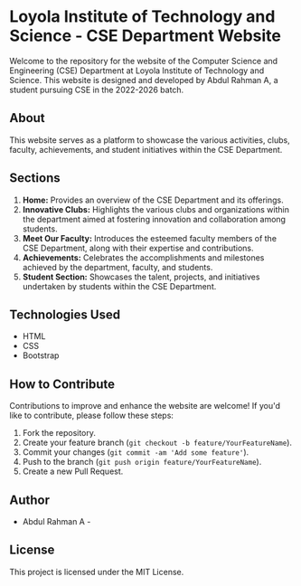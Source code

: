 # Loyola Institute of Technology and Science - CSE Department Website

Welcome to the repository for the website of the Computer Science and Engineering (CSE) Department at Loyola Institute of Technology and Science. This website is designed and developed by Abdul Rahman A, a student pursuing CSE in the 2022-2026 batch.

## About

This website serves as a platform to showcase the various activities, clubs, faculty, achievements, and student initiatives within the CSE Department.

## Sections

1. **Home:** Provides an overview of the CSE Department and its offerings.
2. **Innovative Clubs:** Highlights the various clubs and organizations within the department aimed at fostering innovation and collaboration among students.
3. **Meet Our Faculty:** Introduces the esteemed faculty members of the CSE Department, along with their expertise and contributions.
4. **Achievements:** Celebrates the accomplishments and milestones achieved by the department, faculty, and students.
5. **Student Section:** Showcases the talent, projects, and initiatives undertaken by students within the CSE Department.

## Technologies Used

- HTML
- CSS
- Bootstrap

## How to Contribute

Contributions to improve and enhance the website are welcome! If you'd like to contribute, please follow these steps:

1. Fork the repository.
2. Create your feature branch (`git checkout -b feature/YourFeatureName`).
3. Commit your changes (`git commit -am 'Add some feature'`).
4. Push to the branch (`git push origin feature/YourFeatureName`).
5. Create a new Pull Request.

## Author

- Abdul Rahman A -

## License

This project is licensed under the MIT License.
